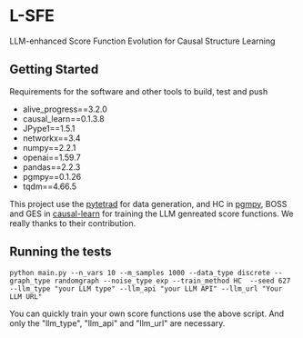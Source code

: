 # L-SFE

LLM-enhanced Score Function Evolution for Causal Structure Learning

## Getting Started

Requirements for the software and other tools to build, test and push 
- alive_progress==3.2.0
- causal_learn==0.1.3.8
- JPype1==1.5.1
- networkx==3.4
- numpy==2.2.1
- openai==1.59.7
- pandas==2.2.3
- pgmpy==0.1.26
- tqdm==4.66.5

This project use the [pytetrad](https://www.cmu.edu/dietrich/philosophy/tetrad/) for data generation, and HC in [pgmpy](https://pgmpy.org/), BOSS and GES in [causal-learn](https://causal-learn.readthedocs.io/en/latest/index.html) for training the LLM genreated score functions. We really thanks to their contribution.


## Running the tests

```
python main.py --n_vars 10 --m_samples 1000 --data_type discrete --graph_type randomgraph --noise_type exp --train_method HC  --seed 627 --llm_type "your LLM type" --llm_api "your LLM API" --llm_url "Your LLM URL"
```
You can quickly train your own score functions use the above script.  And only the "llm_type", "llm_api" and "llm_url" are necessary. 
